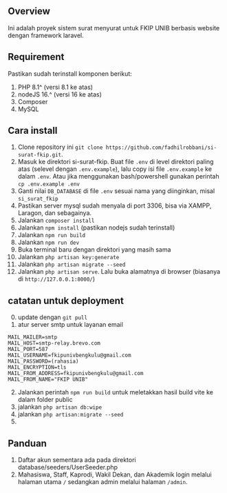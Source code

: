 ## Overview

Ini adalah proyek sistem surat menyurat untuk FKIP UNIB berbasis website dengan framework laravel.

## Requirement

Pastikan sudah terinstall komponen berikut:

1. PHP 8.1^ (versi 8.1 ke atas)
2. nodeJS 16.^ (versi 16 ke atas)
3. Composer
4. MySQL

## Cara install

1. Clone repository ini `git clone https://github.com/fadhilrobbani/si-surat-fkip.git`.
2. Masuk ke direktori si-surat-fkip. Buat file `.env` di level direktori paling atas (selevel dengan `.env.example`), lalu copy isi file `.env.example` ke dalam `.env`. Atau jika menggunakan bash/powershell gunakan perintah `cp .env.example .env`
3. Ganti nilai `DB_DATABASE` di file `.env` sesuai nama yang diinginkan, misal `si_surat_fkip`
4. Pastikan server mysql sudah menyala di port 3306, bisa via XAMPP, Laragon, dan sebagainya.
5. Jalankan `composer install`
6. Jalankan `npm install` (pastikan nodejs sudah terinstall)
7. Jalankan `npm run build`
8. Jalankan `npm run dev`
9. Buka terminal baru dengan direktori yang masih sama
10. Jalankan `php artisan key:generate`
11. Jalankan `php artisan migrate --seed`
12. Jalankan `php artisan serve`. Lalu buka alamatnya di browser (biasanya di `http://127.0.0.1:8000/`)

## catatan untuk deployment

0. update dengan `git pull`
1. atur server smtp untuk layanan email

```
MAIL_MAILER=smtp
MAIL_HOST=smtp-relay.brevo.com
MAIL_PORT=587
MAIL_USERNAME=fkipunivbengkulu@gmail.com
MAIL_PASSWORD=(rahasia)
MAIL_ENCRYPTION=tls
MAIL_FROM_ADDRESS=fkipunivbengkulu@gmail.com
MAIL_FROM_NAME="FKIP UNIB"
```

2. Jalankan perintah `npm run build` untuk meletakkan hasil build vite ke dalam folder public
3. jalankan `php artisan db:wipe`
4. jalankan `php artisan:migrate --seed`
5.

## Panduan

1. Daftar akun sementara ada pada direktori database/seeders/UserSeeder.php
2. Mahasiswa, Staff, Kaprodi, Wakil Dekan, dan Akademik login melalui halaman utama `/` sedangkan admin melalui halaman `/admin`.
